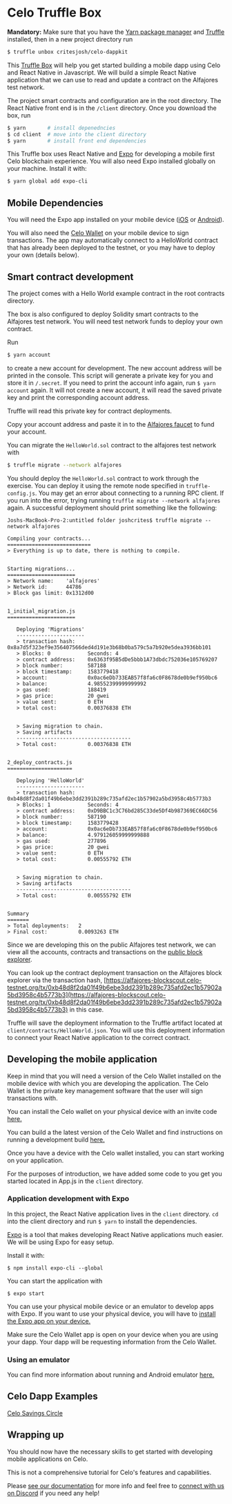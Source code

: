 # Celo Truffle Box

**Mandatory:** Make sure that you have the [Yarn package manager](https://yarnpkg.com/) and [Truffle](https://www.trufflesuite.com/truffle) installed, then in a new project directory run

```bash
$ truffle unbox critesjosh/celo-dappkit
``` 

This [Truffle Box](https://www.trufflesuite.com/boxes) will help you get started building a mobile dapp using Celo and React Native in Javascript. We will build a simple React Native application that we can use to read and update a contract on the Alfajores test network.

The project smart contracts and configuration are in the root directory. The React Native front end is in the `/client` directory. Once you download the box, run 

```bash
$ yarn       # install depenedncies
$ cd client  # move into the client directory
$ yarn       # install front end dependencies
```

This Truffle box uses React Native and [Expo](https://expo.io/) for developing a mobile first Celo blockchain experience. You will also need Expo installed globally on your machine. Install it with:

```bash
$ yarn global add expo-cli
```

## Mobile Dependencies

You will need the Expo app installed on your mobile device ([iOS](https://apps.apple.com/app/apple-store/id982107779) or [Android](https://play.google.com/store/apps/details?id=host.exp.exponent&referrer=www)). 

You will also need the [Celo Wallet](https://celo.org/developers/wallet) on your mobile device to sign transactions. The app may automatically connect to a HelloWorld contract that has already been deployed to the testnet, or you may have to deploy your own (details below).

## Smart contract development

The project comes with a Hello World example contract in the root contracts directory. 

The box is also configured to deploy Solidity smart contracts to the Alfajores test network. You will need test network funds to deploy your own contract. 

Run

```bash
$ yarn account
```

to create a new account for development. The new account address will be printed in the console. This script will generate a private key for you and store it in `/.secret`. If you need to print the account info again, run `$ yarn account` again. It will not create a new account, it will read the saved private key and print the corresponding account address. 

Truffle will read this private key for contract deployments. 

Copy your account address and paste it in to the [Alfajores faucet](https://celo.org/developers/faucet) to fund your account.

You can migrate the `HelloWorld.sol` contract to the alfajores test network with

```bash
$ truffle migrate --network alfajores
```

You should deploy the `HelloWorld.sol` contract to work through the exercise. You can deploy it using the remote node specified in `truffle-config.js`. You may get an error about connecting to a running RPC client. If you run into the error, trying running `truffle migrate --network alfajores` again. A successful deployment should print something like the following:

```
Joshs-MacBook-Pro-2:untitled folder joshcrites$ truffle migrate --network alfajores

Compiling your contracts...
===========================
> Everything is up to date, there is nothing to compile.


Starting migrations...
======================
> Network name:    'alfajores'
> Network id:      44786
> Block gas limit: 0x1312d00


1_initial_migration.js
======================

   Deploying 'Migrations'
   ----------------------
   > transaction hash:    0x8a7d5f323ef9e356407566ded4d191e3b68b0ba579c5a7b920e5dea3936bb101
   > Blocks: 0            Seconds: 4
   > contract address:    0x6363f95B5dDe5bbb1A73dbdc752036e105769207
   > block number:        587188
   > block timestamp:     1583779418
   > account:             0x0ac6eDb733EAB57f8fa6c0F8678de0b9ef950bc6
   > balance:             4.98552399999999992
   > gas used:            188419
   > gas price:           20 gwei
   > value sent:          0 ETH
   > total cost:          0.00376838 ETH


   > Saving migration to chain.
   > Saving artifacts
   -------------------------------------
   > Total cost:          0.00376838 ETH


2_deploy_contracts.js
=====================

   Deploying 'HelloWorld'
   ----------------------
   > transaction hash:    0xb48d8f2da01f49b6ebe3dd2391b289c735afd2ec1b57902a5bd3958c4b5773b3
   > Blocks: 1            Seconds: 4
   > contract address:    0xD9BBC1c3C76bd285C33de5Df4b987369EC66DC56
   > block number:        587190
   > block timestamp:     1583779428
   > account:             0x0ac6eDb733EAB57f8fa6c0F8678de0b9ef950bc6
   > balance:             4.979126059999999888
   > gas used:            277896
   > gas price:           20 gwei
   > value sent:          0 ETH
   > total cost:          0.00555792 ETH


   > Saving migration to chain.
   > Saving artifacts
   -------------------------------------
   > Total cost:          0.00555792 ETH


Summary
=======
> Total deployments:   2
> Final cost:          0.0093263 ETH
```

Since we are developing this on the public Alfajores test network, we can view all the accounts, contracts and transactions on the [public block explorer](https://alfajores-blockscout.celo-testnet.org/).

You can look up the contract deployment transaction on the Alfajores block explorer via the transaction hash, [https://alfajores-blockscout.celo-testnet.org/tx/0xb48d8f2da01f49b6ebe3dd2391b289c735afd2ec1b57902a5bd3958c4b5773b3](https://alfajores-blockscout.celo-testnet.org/tx/0xb48d8f2da01f49b6ebe3dd2391b289c735afd2ec1b57902a5bd3958c4b5773b3) in this case.

Truffle will save the deployment information to the Truffle artifact located at `client/contracts/HelloWorld.json`. You will use this deployment information to connect your React Native application to the correct contract.

## Developing the mobile application

Keep in mind that you will need a version of the Celo Wallet installed on the mobile device with which you are developing the application. The Celo Wallet is the private key management software that the user will sign transactions with. 

You can install the Celo wallet on your physical device with an invite code [here.](https://celo.org/developers/wallet) 

You can build a the latest version of the Celo Wallet and find instructions on running a development build [here.](https://github.com/celo-org/celo-monorepo/tree/master/packages/mobile) 

Once you have a device with the Celo wallet installed, you can start working on your application. 

For the purposes of introduction, we have added some code to you get you started located in App.js in the `client` directory.

### Application development with Expo

In this project, the React Native application lives in the `client` directory. `cd` into the client directory and run `$ yarn` to install the dependencies. 

[Expo](https://expo.io/) is a tool that makes developing React Native applications much easier. We will be using Expo for easy setup.

Install it with:
```
$ npm install expo-cli --global
```

You can start the application with
```
$ expo start
```

You can use your physical mobile device or an emulator to develop apps with Expo. If you want to use your physical device, you will have to [install the Expo app on your device.](https://expo.io/learn)

Make sure the Celo Wallet app is open on your device when you are using your dapp. Your dapp will be requesting information from the Celo Wallet.

### Using an emulator

You can find more information about running and Android emulator [here.](https://developer.android.com/studio/run/emulator-commandline)

## Celo Dapp Examples

[Celo Savings Circle](https://github.com/celo-org/savings-circle-demo)

## Wrapping up

You should now have the necessary skills to get started with developing mobile applications on Celo.

This is not a comprehensive tutorial for Celo's features and capabilities. 

Please [see our documentation](https://docs.celo.org/) for more info and feel free to [connect with us on Discord](https://discord.gg/745Qntv) if you need any help!
